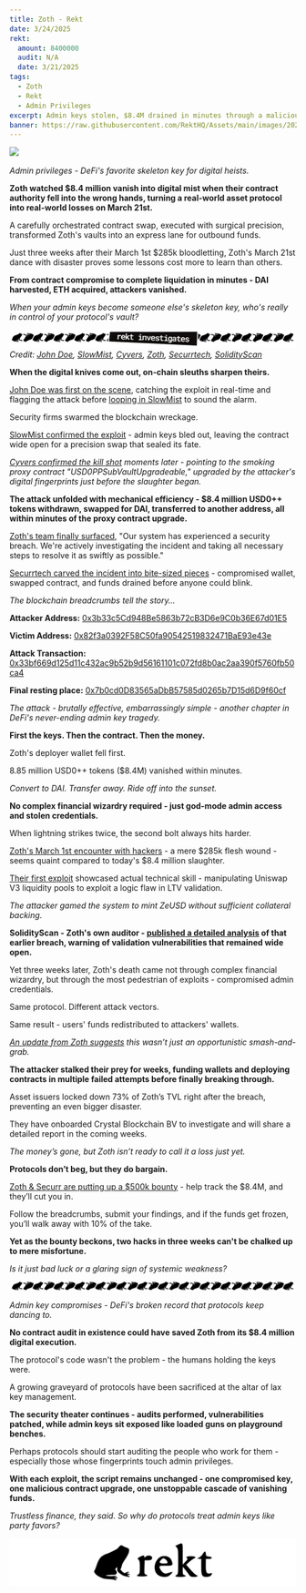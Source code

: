 ```yaml
---
title: Zoth - Rekt
date: 3/24/2025
rekt:
  amount: 8400000
  audit: N/A
  date: 3/21/2025
tags:
  - Zoth
  - Rekt
  - Admin Privileges
excerpt: Admin keys stolen, $8.4M drained in minutes through a malicious contract upgrade. Zoth suffers two hacks in three weeks - first for logic, now for keys. Auditing code is easy. Auditing the humans behind it? That’s where protocols bleed out.
banner: https://raw.githubusercontent.com/RektHQ/Assets/main/images/2023/01/zoth-rekt-header.png
---
```

![](https://raw.githubusercontent.com/RektHQ/Assets/main/images/2023/01/zoth-rekt-header.png)



_Admin privileges - DeFi's favorite skeleton key for digital heists._

  

**Zoth watched $8.4 million vanish into digital mist when their contract authority fell into the wrong hands, turning a real-world asset protocol into real-world losses on March 21st.**

  

A carefully orchestrated contract swap, executed with surgical precision, transformed Zoth's vaults into an express lane for outbound funds.

  

Just three weeks after their March 1st $285k bloodletting, Zoth's March 21st dance with disaster proves some lessons cost more to learn than others.

  

**From contract compromise to complete liquidation in minutes - DAI harvested, ETH acquired, attackers vanished.**

  

_When your admin keys become someone else's skeleton key, who's really in control of your protocol's vault?_

![](https://raw.githubusercontent.com/RektHQ/Assets/main/images/2021/09/rekt-investigates-linebreak.png)
_Credit: [John Doe](https://x.com/0xtroll/status/1903014129457332346), [SlowMist](https://x.com/SlowMist_Team/status/1903020756830974217), [Cyvers](https://x.com/CyversAlerts/status/1903021017460600885), [Zoth](https://x.com/zothdotio/status/1903024419028734265), [Securrtech](https://x.com/Securrtech/status/1903034664169951534), [SolidityScan](https://blog.solidityscan.com/zoth-hack-analysis-80ba3ac5076b)_

  

**When the digital knives come out, on-chain sleuths sharpen theirs.**

  

[John Doe was first on the scene](https://x.com/0xtroll/status/1903014129457332346), catching the exploit in real-time and flagging the attack before [looping in SlowMist](https://x.com/0xtroll/status/1903015590446367187) to sound the alarm.

  

Security firms swarmed the blockchain wreckage.

  

[SlowMist confirmed the exploit](https://x.com/SlowMist_Team/status/1903020756830974217) - admin keys bled out, leaving the contract wide open for a precision swap that sealed its fate.

  

_[Cyvers confirmed the kill shot](https://x.com/CyversAlerts/status/1903021017460600885) moments later - pointing to the smoking proxy contract "USD0PPSubVaultUpgradeable," upgraded by the attacker's digital fingerprints just before the slaughter began._

  

**The attack unfolded with mechanical efficiency - $8.4 million USD0++ tokens withdrawn, swapped for DAI, transferred to another address, all within minutes of the proxy contract upgrade.**

  

[Zoth's team finally surfaced](https://x.com/zothdotio/status/1903024419028734265), "Our system has experienced a security breach. We're actively investigating the incident and taking all necessary steps to resolve it as swiftly as possible."

  

[Securrtech carved the incident into bite-sized pieces](https://x.com/Securrtech/status/1903034664169951534) - compromised wallet, swapped contract, and funds drained before anyone could blink.

  

_The blockchain breadcrumbs tell the story…_  
  

**Attacker Address:**
[0x3b33c5Cd948Be5863b72cB3D6e9C0b36E67d01E5](https://etherscan.io/address/0x3b33c5cd948be5863b72cb3d6e9c0b36e67d01e5)

  

**Victim Address:**
[0x82f3a0392F58C50fa90542519832471BaE93e43e](https://etherscan.io/address/0x82f3a0392f58c50fa90542519832471bae93e43e)

  

**Attack Transaction:** [0x33bf669d125d11c432ac9b52b9d56161101c072fd8b0ac2aa390f5760fb50ca4](https://etherscan.io/tx/0x33bf669d125d11c432ac9b52b9d56161101c072fd8b0ac2aa390f5760fb50ca4)

  

**Final resting place:**
[0x7b0cd0D83565aDbB57585d0265b7D15d6D9f60cf](https://etherscan.io/address/0x7b0cd0d83565adbb57585d0265b7d15d6d9f60cf#tokentxns)

  

_The attack - brutally effective, embarrassingly simple - another chapter in DeFi's never-ending admin key tragedy._  
  

**First the keys. Then the contract. Then the money.**

  

Zoth's deployer wallet fell first.

  

8.85 million USD0++ tokens ($8.4M) vanished within minutes.

  

_Convert to DAI. Transfer away. Ride off into the sunset._

  

**No complex financial wizardry required - just god-mode admin access and stolen credentials.**

  

When lightning strikes twice, the second bolt always hits harder.

  

[Zoth's March 1st encounter with hackers](https://blog.solidityscan.com/zoth-hack-analysis-80ba3ac5076b) - a mere $285k flesh wound - seems quaint compared to today's $8.4 million slaughter.

  

[Their first exploit](https://blog.solidityscan.com/zoth-hack-analysis-80ba3ac5076b) showcased actual technical skill - manipulating Uniswap V3 liquidity pools to exploit a logic flaw in LTV validation.

  

_The attacker gamed the system to mint ZeUSD without sufficient collateral backing._

  

**SolidityScan - Zoth's own auditor - [published a detailed analysis](https://blog.solidityscan.com/zoth-hack-analysis-80ba3ac5076b) of that earlier breach, warning of validation vulnerabilities that remained wide open.**

  

Yet three weeks later, Zoth's death came not through complex financial wizardry, but through the most pedestrian of exploits - compromised admin credentials.

  

Same protocol. Different attack vectors.

  

Same result - users' funds redistributed to attackers' wallets.

  

_[An update from Zoth suggests](https://x.com/zothdotio/status/1903447852418035986?s=52&t=CwvE47heqMMRKEsuVYOjuQ) this wasn’t just an opportunistic smash-and-grab._

  

**The attacker stalked their prey for weeks, funding wallets and deploying contracts in multiple failed attempts before finally breaking through.**

  

Asset issuers locked down 73% of Zoth’s TVL right after the breach, preventing an even bigger disaster.

  

They have onboarded Crystal Blockchain BV to investigate and will share a detailed report in the coming weeks.

  

_The money’s gone, but Zoth isn’t ready to call it a loss just yet._

  

**Protocols don’t beg, but they do bargain.**

  

[Zoth & Securr are putting up a $500k bounty](https://securr.tech/zothprogram/) - help track the $8.4M, and they’ll cut you in.

  

Follow the breadcrumbs, submit your findings, and if the funds get frozen, you’ll walk away with 10% of the take.

  

**Yet as the bounty beckons, two hacks in three weeks can't be chalked up to mere misfortune.**  
  
_Is it just bad luck or a glaring sign of systemic weakness?_

![](https://raw.githubusercontent.com/RektHQ/Assets/main/images/2021/03/rekt-linebreak.png)



_Admin key compromises - DeFi's broken record that protocols keep dancing to._

  

**No contract audit in existence could have saved Zoth from its $8.4 million digital execution.**

  

The protocol's code wasn't the problem - the humans holding the keys were.

  

A growing graveyard of protocols have been sacrificed at the altar of lax key management.

  

**The security theater continues - audits performed, vulnerabilities patched, while admin keys sit exposed like loaded guns on playground benches.**

  

Perhaps protocols should start auditing the people who work for them - especially those whose fingerprints touch admin privileges.

  

**With each exploit, the script remains unchanged - one compromised key, one malicious contract upgrade, one unstoppable cascade of vanishing funds.**

  

_Trustless finance, they said. So why do protocols treat admin keys like party favors?_

![](https://raw.githubusercontent.com/RektHQ/Assets/main/images/2021/08/rekt-outline-conc.png)









